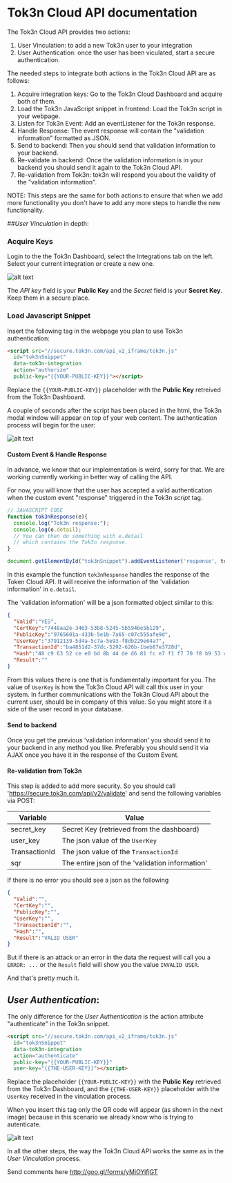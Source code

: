 # Tok3n Cloud API documentation
The Tok3n Cloud API provides two actions:

1. User Vinculation: to add a new Tok3n user to your integration
2. User Authentication: once the user has been viculated, start a  secure authentication.

The needed steps to integrate both actions in the Tok3n Cloud API are as follows:

1. Acquire integration keys: Go to the Tok3n Cloud Dashboard and acquire both of them.
2. Load the Tok3n JavaScript snippet in frontend: Load the Tok3n script in your webpage.
3. Listen for Tok3n Event: Add an eventListener for the Tok3n response.
4. Handle Response: The event response will contain the "validation information" formatted as JSON.
5. Send to backend: Then you should send that validation information to your backend.
6. Re-validate in backend: Once the validation information is in your backend you should send it again to the Tok3n Cloud API.
7. Re-validation from Tok3n: tok3n will respond you about the validity of the "validation information".

NOTE: This steps are the same for both actions to ensure that when we add more functionality you don't have to add any more steps to handle the new functionality.

##*User Vinculation* in depth:
### Acquire Keys

Login to the the Tok3n Dashboard, select the Integrations tab on the left. Select your current integration or create a new one.

![alt text](https://raw.githubusercontent.com/Tok3n/CloudDocumentation/master/API/keys.png "Adquire Keys")

The *API key* field is your **Public Key** and the *Secret* field is your **Secret Key**. Keep them in a secure place.

### Load Javascript Snippet
Insert the following tag in the webpage you plan to use Tok3n authentication:

<!-- Siguiente version: quitar id, agregar data- -->

```html
<script src="//secure.tok3n.com/api_v2_iframe/tok3n.js"
  id="tok3nSnippet"
  data-tok3n-integration
  action="authorize"
  public-key="{{YOUR-PUBLIC-KEY}}"></script>
```

Replace the `{{YOUR-PUBLIC-KEY}}` placeholder with the **Public Key** retreived from the Tok3n Dashboard.

<!-- Siguiente version: llamar al script con js -->

A couple of seconds after the script has been placed in the html, the Tok3n modal window will appear on top of your web content. The authentication process will begin for the user:

![alt text](https://raw.githubusercontent.com/Tok3n/CloudDocumentation/master/API/login1.png "Login 1")

#### Custom Event & Handle Response
In advance, we know that our implementation is weird, sorry for that. We are working currently working in better way of calling the API.

For now, you will know that the user has accepted a valid authentication when the custom event "response" triggered in the Tok3n *script* tag.

```javascript
// JAVASCRIPT CODE
function tok3nResponse(e){
  console.log("Tok3n response:");
  console.log(e.detail);
  // You can then do something with e.detail
  // which contains the Tok3n response.
}

document.getElementById("tok3nSnippet").addEventListener('response', tok3nResponse, false);
```

In this example the function `tok3nResponse` handles the response of the Token Cloud API. It will receive the information of the 'validation information' in `e.detail`.

The 'validation information' will be a json formatted object similar to this:

```json
{
  "Valid":"YES",
  "CertKey":"7448aa2e-3463-53b8-5245-5b594be5b129",
  "PublicKey":"9765601a-433b-5e1b-7a65-c07c555afe9d",
  "UserKey":"37912139-5d4a-5c7a-5e93-f8db229e64a7",
  "TransactionId":"ba4851d2-37dc-5292-626b-1beb87e3728d",
  "Hash":"48 c9 63 52 ce e0 bd 8b 44 de d6 81 fc e7 f1 f7 70 f8 b9 53 c2 c8 9a fe d0 9f 0b f8 6b fc aa 93",
  "Result":""
}
```

From this values there is one that is fundamentally important for you. The value of `UserKey` is how the Tok3n Cloud API will call this user in your system. In further communications with the Tok3n Cloud API about the current user, should be in company of this value. So you might store it a side of the user record in your database.

#### Send to backend
Once you get the previous 'validation information' you should send it to your backend in any method you like. Preferably you should send it via AJAX once you have it in the response of the Custom Event.

#### Re-validation from Tok3n
This step is added to add more security. So you should call 
'https://secure.tok3n.com/api/v2/validate' and send the following variables via POST:

| Variable      | Value                                             | 
| ------------- | ------------------------------------------------- | 
| secret_key    | Secret Key (retrieved from the dashboard)           |
| user_key      | The json value of the `UserKey`                   |
| TransactionId | The json value of the `TransactionId`             |
| sqr           | The entire json of the 'validation information'   |

If there is no error you should see a json as the following

```json
{
  "Valid":"",
  "CertKey":"",
  "PublicKey":"",
  "UserKey":"",
  "TransactionId":"",
  "Hash":"",
  "Result":"VALID USER"
}
```

But if there is an attack or an error in the data the request will call you a `ERROR: ...` or the `Result` field will show you the value `INVALID USER`.

And that's pretty much it. 

## *User Authentication*:
The only difference for the *User Authentication* is the action attribute "authenticate" in the Tok3n snippet.

```html
<script src="//secure.tok3n.com/api_v2_iframe/tok3n.js" 
  id="tok3nSnippet"
  data-tok3n-integration
  action="authenticate"
  public-key="{{YOUR-PUBLIC-KEY}}"
  user-key="{{THE-USER-KEY}}"></script>
```

Replace the placeholder `{{YOUR-PUBLIC-KEY}}` with the **Public Key** retrieved from the Tok3n Dashboard, and the `{{THE-USER-KEY}}` placeholder with the `UserKey` received in the vinculation process.

When you insert this tag only the QR code will appear (as shown in the next image) because in this scenario we already know who is trying to autenticate.

![alt text](https://raw.githubusercontent.com/Tok3n/CloudDocumentation/master/API/login2.png "Login 2")

In all the other steps, the way the Tok3n Cloud API works the same as in the *User Vinculation* process.

Send comments here http://goo.gl/forms/yMiOYifjGT
